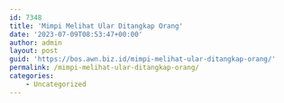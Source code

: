 ```yaml
---
id: 7348
title: 'Mimpi Melihat Ular Ditangkap Orang'
date: '2023-07-09T08:53:47+00:00'
author: admin
layout: post
guid: 'https://bos.awn.biz.id/mimpi-melihat-ular-ditangkap-orang/'
permalink: /mimpi-melihat-ular-ditangkap-orang/
categories:
    - Uncategorized
---
```


